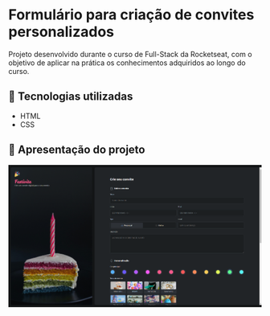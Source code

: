 # Formulário para criação de convites personalizados

Projeto desenvolvido durante o curso de Full-Stack da Rocketseat, com o objetivo de aplicar na prática os conhecimentos adquiridos ao longo do curso.

## 🤖 Tecnologias utilizadas
- HTML
- CSS 

## 🎥 Apresentação do projeto
<img src="assets/images/projeto.png" alt="Imagem do projeto: formulário de criação de convites personalizados">